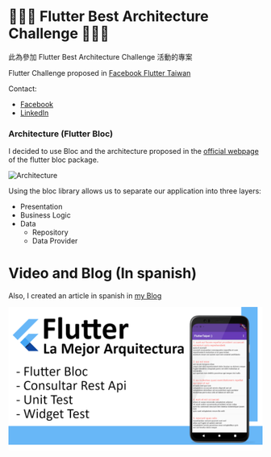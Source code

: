 # 📢📢📢 Flutter Best Architecture Challenge 📢📢📢
此為參加 Flutter Best Architecture Challenge 活動的專案

Flutter Challenge proposed in [Facebook Flutter Taiwan](https://www.facebook.com/groups/flutter.tw/posts/824114368242152/)

Contact:
 - [Facebook](https://www.facebook.com/yayo28)
 - [LinkedIn](https://www.linkedin.com/in/yayoarellano/)

### Architecture (Flutter Bloc)

I decided to use Bloc and the architecture proposed in the [official webpage](https://bloclibrary.dev/#/architecture) of the
flutter bloc package. 

![Architecture](https://bloclibrary.dev/assets/bloc_architecture_full.png)

Using the bloc library allows us to separate our application into three layers:

- Presentation
- Business Logic
- Data
   - Repository
   - Data Provider
  
# Video and Blog (In spanish)
Also, I created an article in spanish in [my Blog](https://yayocode.com/2022/12/09/fluttter_challenge_the_best_architecture_taiwan/)

[![Youtube](screenshots/youtube.png)](https://youtu.be/ng1-co3QhIg)
